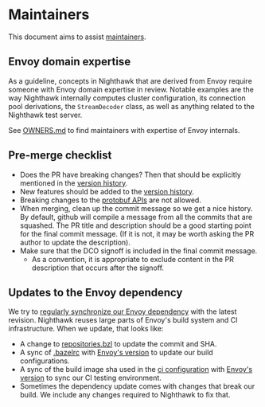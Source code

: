 # Maintainers

This document aims to assist [maintainers](OWNERS.md).

## Envoy domain expertise

As a guideline, concepts in Nighthawk that are derived from Envoy
require someone with Envoy domain expertise in review. Notable examples
are the way Nighthawk internally computes cluster configuration, its
connection pool derivations, the `StreamDecoder` class, as well as anything related to the Nighthawk test server.

See [OWNERS.md](OWNERS.md) to find maintainers with expertise of
Envoy internals.

## Pre-merge checklist

- Does the PR have breaking changes? Then that should be explicitly mentioned in the [version history](docs/root/version_history.md).
- New features should be added to the [version history](docs/root/version_history.md).
- Breaking changes to the [protobuf APIs](api/) are not allowed.
- When merging, clean up the commit message so we get a nice history. By default,
  github will compile a message from all the commits that are squashed.
  The PR title and description should be a good starting point for the final commit message. 
  (If it is not, it may be worth asking the PR author to update the description).
- Make sure that the DCO signoff is included in the final commit message.
  - As a convention, it is appropriate to exclude content in the PR description that occurs after the signoff.

## Updates to the Envoy dependency

We try to [regularly synchronize our Envoy dependency](https://github.com/envoyproxy/nighthawk/pulls?utf8=%E2%9C%93&q=is%3Apr+is%3Aclosed+%22update+envoy%22+) with the latest revision. Nighthawk reuses large parts of Envoy's build system and CI infrastructure. When we update, that looks like:

- A change to [repositories.bzl](bazel/repositories.bzl) to update the commit and SHA.
- A sync of [.bazelrc](.bazelrc) with [Envoy's version](https://github.com/envoyproxy/envoy/blob/master/.bazelrc) to update our build configurations.
- A sync of the build image sha used in the [ci configuration](.circleci/config.yml) with [Envoy's version](https://github.com/envoyproxy/envoy/blob/master/.circleci/config.yml) to sync our CI testing environment.
- Sometimes the dependency update comes with changes that break our build. We include any changes required to Nighthawk to fix that.
